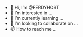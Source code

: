 - 👋 Hi, I’m @FERDYHOST
- 👀 I’m interested in ...
- 🌱 I’m currently learning ...
- 💞️ I’m looking to collaborate on ...
- 📫 How to reach me ...

<!---
FERDYHOST/FERDYHOST is a ✨ special ✨ repository because its `README.md` (this file) appears on your GitHub profile.
You can click the Preview link to take a look at your changes.
--->
